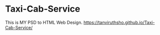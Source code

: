 # Taxi-Cab-Service
This is MY PSD to HTML Web Design.
 https://tanviruthsho.github.io/Taxi-Cab-Service/
